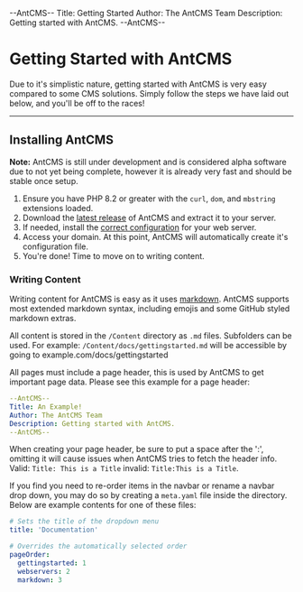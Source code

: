 --AntCMS--
Title: Getting Started
Author: The AntCMS Team
Description: Getting started with AntCMS.
--AntCMS--

# Getting Started with AntCMS

Due to it's simplistic nature, getting started with AntCMS is very easy compared to some CMS solutions. Simply follow the steps we have laid out below, and you'll be off to the races!

---

## Installing AntCMS

**Note:** AntCMS is still under development and is considered alpha software due to not yet being complete, however it is already very fast and should be stable once setup.

1. Ensure you have PHP 8.2 or greater with the `curl`, `dom`, and `mbstring` extensions loaded.
2. Download the [latest release](https://github.com/AntCMS-org/AntCMS/releases) of AntCMS and extract it to your server.
3. If needed, install the [correct configuration](https://github.com/AntCMS-org/AntCMS/blob/main/configs) for your web server.
4. Access your domain. At this point, AntCMS will automatically create it's configuration file.
5. You're done! Time to move on to writing content.

### Writing Content

Writing content for AntCMS is easy as it uses [markdown](https://www.markdownguide.org/cheat-sheet/). AntCMS supports most extended markdown syntax, including emojis and some GitHub styled markdown extras.

All content is stored in the `/Content` directory as `.md` files. Subfolders can be used. For example: `/Content/docs/gettingstarted.md` will be accessible by going to example.com/docs/gettingstarted

All pages must include a page header, this is used by AntCMS to get important page data. Please see this example for a page header:

```yaml
--AntCMS--
Title: An Example!
Author: The AntCMS Team
Description: Getting started with AntCMS.
--AntCMS--
```

When creating your page header, be sure to put a space after the ':', omitting it will cause issues when AntCMS tries to fetch the header info.
Valid: `Title: This is a Title` invalid: `Title:This is a Title`.

If you find you need to re-order items in the navbar or rename a navbar drop down, you may do so by creating a `meta.yaml` file inside the directory.
Below are example contents for one of these files:
```yaml
# Sets the title of the dropdown menu
title: 'Documentation'

# Overrides the automatically selected order
pageOrder:
  gettingstarted: 1
  webservers: 2
  markdown: 3
```